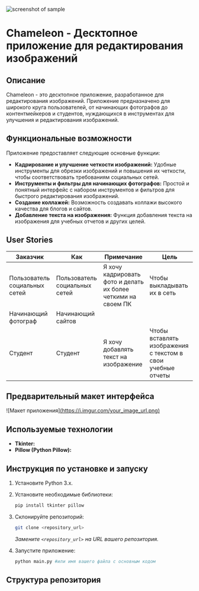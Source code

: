 ![screenshot of sample](https://i.postimg.cc/gcwDf5yz/1-1.jpg)

# Chameleon - Десктопное приложение для редактирования изображений

## Описание

Chameleon - это десктопное приложение, разработанное для редактирования изображений. Приложение предназначено для широкого круга пользователей, от начинающих фотографов до контентмейкеров и студентов, нуждающихся в инструментах для улучшения и редактирования изображений.

## Функциональные возможности

Приложение предоставляет следующие основные функции:

*   **Кадрирование и улучшение четкости изображений:**  Удобные инструменты для обрезки изображений и повышения их четкости, чтобы соответствовать требованиям социальных сетей.
*   **Инструменты и фильтры для начинающих фотографов:**  Простой и понятный интерфейс с набором инструментов и фильтров для быстрого редактирования изображений.
*   **Создание коллажей:**  Возможность создавать коллажи высокого качества для блогов и сайтов.
*   **Добавление текста на изображения:**  Функция добавления текста на изображения для учебных отчетов и других целей.

## User Stories

| Заказчик                    | Как                                                 | Примечание                                                  | Цель                                                            |
| --------------------------- | --------------------------------------------------- | ----------------------------------------------------------- | --------------------------------------------------------------- |
| Пользователь социальных сетей | Пользователь социальных сетей                      | Я хочу кадрировать фото и делать их более четкими на своем ПК | Чтобы выкладывать их в сеть                                    |
| Начинающий фотограф         | Начинающий сайтов                        |
| Студент                     | Студент                                            | Я хочу добавлять текст на изображение                      | Чтобы вставлять изображения с текстом в свои учебные отчеты   |

## Предварительный макет интерфейса

![Макет приложения][(https://i.imgur.com/your_image_url.png)](https://github.com/sonnnnkaaa/Chameleon/blob/master/MacBook%20Pro%2014_%20-%201.png)

## Используемые технологии

*   **Tkinter:**  
*   **Pillow (Python Pillow):** 

## Инструкция по установке и запуску

1.  Установите Python 3.x.
2.  Установите необходимые библиотеки:

    ```bash
    pip install tkinter pillow
    ```
3.  Склонируйте репозиторий:

    ```bash
    git clone <repository_url>
    ```

    *Замените `<repository_url>` на URL вашего репозитория.*
4.  Запустите приложение:

    ```bash
    python main.py #или имя вашего файла с основным кодом
    ```

## Структура репозитория
